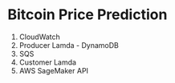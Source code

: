 # Bitcoin Price Prediction
1. CloudWatch
2. Producer Lamda - DynamoDB
3. SQS
4. Customer Lamda
5. AWS SageMaker API
